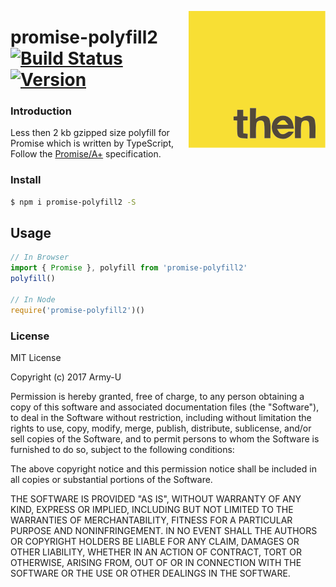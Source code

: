 <a href="https://promisesaplus.com/"><img src="./spec.svg" align="right" /></a>

# promise-polyfill2 [![Build Status](https://flat.badgen.net/circleci/github/Army-U/promise-polyfill2/master)](https://circleci.com/gh/Army-U/promise-polyfill2) [![Version](https://flat.badgen.net/npm/v/promise-polyfill2)](https://www.npmjs.com/package/promise-polyfill2)

### Introduction

Less then 2 kb gzipped size polyfill for Promise which is written by TypeScript, Follow the [Promise/A+](https://github.com/promises-aplus/promises-spec) specification.

### Install

```bash
$ npm i promise-polyfill2 -S
```

## Usage

```js
// In Browser
import { Promise }, polyfill from 'promise-polyfill2'
polyfill()

// In Node
require('promise-polyfill2')()
```

### License

MIT License

Copyright (c) 2017 Army-U

Permission is hereby granted, free of charge, to any person obtaining a copy
of this software and associated documentation files (the "Software"), to deal
in the Software without restriction, including without limitation the rights
to use, copy, modify, merge, publish, distribute, sublicense, and/or sell
copies of the Software, and to permit persons to whom the Software is
furnished to do so, subject to the following conditions:

The above copyright notice and this permission notice shall be included in all
copies or substantial portions of the Software.

THE SOFTWARE IS PROVIDED "AS IS", WITHOUT WARRANTY OF ANY KIND, EXPRESS OR
IMPLIED, INCLUDING BUT NOT LIMITED TO THE WARRANTIES OF MERCHANTABILITY,
FITNESS FOR A PARTICULAR PURPOSE AND NONINFRINGEMENT. IN NO EVENT SHALL THE
AUTHORS OR COPYRIGHT HOLDERS BE LIABLE FOR ANY CLAIM, DAMAGES OR OTHER
LIABILITY, WHETHER IN AN ACTION OF CONTRACT, TORT OR OTHERWISE, ARISING FROM,
OUT OF OR IN CONNECTION WITH THE SOFTWARE OR THE USE OR OTHER DEALINGS IN THE
SOFTWARE.
